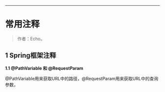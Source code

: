------

# 常用注释

> 作者：Echo。
>


## 1 Spring框架注释

**1.1 @PathVariable 和 @RequestParam**

@PathVariable用来获取URL中的路径，@RequestParam用来获取URL中的查询参数，